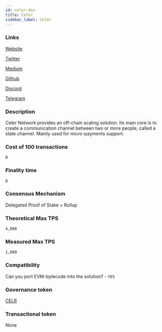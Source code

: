 ```yaml
---
id: celer-doc
title: Celer
sidebar_label: Celer
---
```


### Links

[Website](https://www.celer.network/)

[Twitter](https://twitter.com/CelerNetwork)

[Medium](https://medium.com/celer-network)

[Github](https://github.com/celer-network)

[Discord](https://discord.com/invite/Trhab5w)

[Telegram](https://t.me/celernetwork)

### Description

Celer Network provides an off-chain scaling solution. Its main core is to create a communication channel between two or more people, called a state channel. Mainly used for micro-payments support.

### Cost of 100 transactions

`0`

### Finality time

`0`

### Consensus Mechanism

Delegated Proof of Stake + Rollup

### Theoretical Max TPS

`4,000`

### Measured Max TPS

`1,000`

### Compatibility

Can you port EVM-bytecode into the solution? - `YES`

### Governance token

[CELR](https://www.coingecko.com/en/coins/celer-network)

### Transactional token

None
